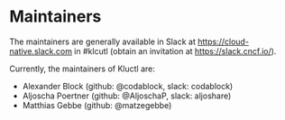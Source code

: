 # Maintainers

The maintainers are generally available in Slack at
https://cloud-native.slack.com in #klcutl
(obtain an invitation at https://slack.cncf.io/).

Currently, the maintainers of Kluctl are:

- Alexander Block (github: @codablock, slack: codablock)
- Aljoscha Poertner (github: @AljoschaP, slack: aljoshare)
- Matthias Gebbe (github: @matzegebbe)
